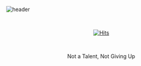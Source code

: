 ![header](https://capsule-render.vercel.app/api?type=slice&color=gradient&customColorList=1&height=300&text=DCherish&fontAlignY=80&fontSize=70&desc=iOS%20Developer&descSize=25&descAlignY=95&animation=twinkling)

<br>

<div align="center">

[![Hits](https://hits.seeyoufarm.com/api/count/incr/badge.svg?url=https%3A%2F%2Fgithub.com%2Fdcherish&count_bg=%23D9D9D9&title_bg=%23747474&icon=&icon_color=%23E7E7E7&title=hits&edge_flat=false)](https://hits.seeyoufarm.com)  

<br>

Not a Talent, Not Giving Up

</div>